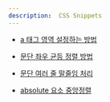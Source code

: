 ```yaml
---
description:  CSS Snippets
---
```


- [a 태그 영역 설정하는 방법](./set-up-link-area.md)

- [문단 좌우 균등 정렬 방법](./text-align-justify.md)

- [문단 여러 줄 말줄임 처리](./line-clamp.md)

- [absolute 요소 중앙정렬](./absolute-center.md)
